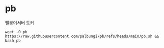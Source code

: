 # pb
팰붕이서버 도커


```wget -O pb https://raw.githubusercontent.com/palbungi/pb/refs/heads/main/pb.sh && bash pb```
